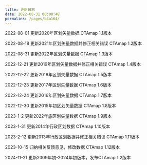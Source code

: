 ```yaml
---
title: 更新日志
date: 2022-08-31 00:00:48
permalink: /pages/b4a164/
---
```

2022-08-01
更新2020年区划矢量数据 CTAmap 1.1版本

2022-08-18
更新2021年区划矢量数据并修正相关错误 CTAmap 1.2版本

2022-08-31
更新2022年区划矢量数据 CTAmap 1.3版本

2022-12-21
更新2019年区划矢量数据并修正相关错误 CTAmap 1.4版本

2022-12-22
更新2018年区划矢量数据 CTAmap 1.5版本

2022-12-23
更新2017年区划矢量数据 CTAmap 1.6版本

2022-12-24
更新2016年区划矢量数据 CTAmap 1.7版本

2022-12-30
更新2015年初区划矢量数据 CTAmap 1.8版本

2023-1-2
更新2022年底区划矢量数据 CTAmap 1.9版本

2023-1-31
更新2014年行政区划数据 CTAmap 1.10版本

2023-2-12
更新2013年行政区划数据并修正相关错误 CTAmap 1.11版本

2023-10-15
归纳相关反馈意见，修改数据 CTAmap 1.12版本

2024-11-21
更新2009年初-2024年初版本，发布CTAmap 1.2版本






